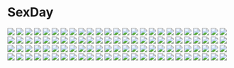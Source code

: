 # SexDay
![](https://konachan.com/jpeg/d58e7e554d22b4ad9aaf448c26e72e55/Konachan.com%20-%20237450%20aurora_hard%20blonde_hair%20blush%20breasts%20brown_eyes%20censored%20fellatio%20glasses%20kanpani_girls%20long_hair%20paper%20penis%20sblack.jpg)
![](https://konachan.com/jpeg/493f88f9d89739e89e73db1268df11a8/Konachan.com%20-%20306400%20alexmaster%20bed%20blonde_hair%20blue_eyes%20blush%20fang%20food%20game_console%20long_hair%20navel%20original%20shorts%20twintails.jpg)
![](https://konachan.com/image/4be428f58a51ee7111bf7077915c5c12/Konachan.com%20-%20123521%20barefoot%20bed%20blue_eyes%20blue_hair%20glasses%20long_hair%20nyantype%20pink_eyes%20pink_hair%20ribbons%20scan%20short_hair%20tabitha%20tagme_%28artist%29%20wink%20zero_no_tsukaima.jpg)
![](https://konachan.com/image/52819ed1ccfb2b2fa06aa18c6138850e/Konachan.com%20-%2081969%20akiyama_mio%20blue%20japanese_clothes%20k-on%21%20katana%20sword%20weapon.jpg)
![](https://konachan.com/image/ea907aea7d5a8a66bea9e28df59fb4f2/Konachan.com%20-%2040953%202girls%20ar_tonelico%20aurica_nestmile%20black_hair%20brown_hair%20misha_arsellec_lune%20nagi_ryou.jpg)
![](https://konachan.com/image/5cb69ffc4263d24eee0b8db4fb02a60e/Konachan.com%20-%20147328%20blue_eyes%20blush%20catgirl%20gray_hair%20green_eyes%20halloween%20hat%20ichiyan%20long_hair%20maid%20short_hair%20tail%20thighhighs%20touhou%20vampire%20wings%20witch%20witch_hat.jpg)
![](https://konachan.com/jpeg/8cdd33899b1531d382c4b41b30b4f56a/Konachan.com%20-%20270300%20annin_doufu%20idolmaster%20idolmaster_cinderella_girls%20idolmaster_cinderella_girls_starlight_stage%20kohinata_miho%20shibuya_rin.jpg)
![](https://konachan.com/image/b93995d62debce04422eb0778f2b7050/Konachan.com%20-%20162505%20blonde_hair%20blue_eyes%20chain%20guitar%20horns%20instrument%20magane_rin%20microphone%20momopanda%20vocaloid.jpg)
![](https://konachan.com/image/f3f027e15b0e15c7ff459234b63826e4/Konachan.com%20-%208343%20animal_ears%20catgirl%20kazakami_shun.jpg)
![](https://konachan.com/image/166ed6da1caa59afe1625d030fb5b1a6/Konachan.com%20-%2013407%20pichu%20pokemon.jpg)
![](https://konachan.com/image/bf5182ece3b997f3b9ee279ec9fea4fb/Konachan.com%20-%20298528%20ass%20bed%20blush%20condom%20cum%20garter_belt%20hat%20panty_pull%20patchouli_knowledge%20purple_eyes%20purple_hair%20pussy%20spread_pussy%20thighhighs%20touhou%20uncensored.jpg)
![](https://konachan.com/jpeg/dd8420a75384c66d9ebf723339dbf22c/Konachan.com%20-%20277743%20aqua_eyes%20assassinwarrior%20eromanga-sensei%20gradient%20gray_hair%20izumi_sagiri%20loli%20long_hair%20orange%20shorts.jpg)
![](https://konachan.com/image/35491ce819318fc95c2d1baaccb42262/Konachan.com%20-%2015320%20angel%20kanon%20misaka_shiori%20wings%20yukirin.jpg)
![](https://konachan.com/image/0ae755969737f9700c08af0b5d003b81/Konachan.com%20-%2096443%202girls%20blush%20breast_grab%20breasts%20brown_eyes%20brown_hair%20censored%20cleavage%20japanese_clothes%20sameda_koban%20twintails.jpg)
![](https://konachan.com/image/b46e4600a8d316233d0a2eebf5123bdc/Konachan.com%20-%205403%202girls%20blue_eyes%20brown_eyes%20brown_hair%20flowers%20pink_hair%20princess_bride%20ribbons.jpg)
![](https://konachan.com/jpeg/9cd0cb2c5af7313254189a6e65bc274f/Konachan.com%20-%20147377%20clouds%20flowers%20gumi%20hatsune_miku%20hoodie%20kagamine_rin%20kyouya_%28mukuro238%29%20megurine_luka%20meiko%20sky%20vocaloid%20voiceroid%20yowane_haku%20yuzuki_yukari.jpg)
![](https://konachan.com/jpeg/53239cd105df1de882a12ef2160ac6d7/Konachan.com%20-%20286437%20animal_ears%20aqua_eyes%20barefoot%20flowers%20food%20foxgirl%20fuuro_%28johnsonwade%29%20gray_hair%20japanese_clothes%20long_hair%20night%20original%20ponytail%20water%20yukata.jpg)
![](https://konachan.com/jpeg/e3c2ebce54182c220c0a6756c136f8ad/Konachan.com%20-%20123625%20aisaka_taiga%20brown_eyes%20brown_hair%20christmas%20long_hair%20mani%20santa_costume%20thighhighs%20toradora%20white.jpg)
![](https://konachan.com/jpeg/3d676746fcfdf478ebdb713912b6a206/Konachan.com%20-%20256459%20ass%20barefoot%20bed%20boots%20breasts%20brown_eyes%20brown_hair%20cleavage%20glasses%20mei_%28overwatch%29%20overwatch%20ponytail%20robot%20short_hair%20shorts%20watermark%20wristwear.jpg)
![](https://konachan.com/image/29820d09c57e1d8105ec5386eac4b7a1/Konachan.com%20-%2067561%20animal_ears%20foxgirl%20multiple_tails%20tail%20touhou%20yakumo_ran.jpg)
![](https://konachan.com/image/2b5f5f7c0eb25ba3fff2b56b9ceb70d5/Konachan.com%20-%20135303%20aqua_hair%20blackball%20dress%20original%20red_eyes%20short_hair.jpg)
![](https://konachan.com/image/218d89aee3c822fb1c87fed7ba7ac7b5/Konachan.com%20-%20261681%20all_male%20animal%20bandaid%20building%20cherry_blossoms%20flowers%20glasses%20grass%20hat%20kneehighs%20male%20original%20paper%20school_uniform%20shorts%20signed%20tree.jpg)
![](https://konachan.com/jpeg/e8d6a5943c80dc2219389f5cad0af0d1/Konachan.com%20-%20260681%20animal_ears%20breasts%20cleavage%20couch%20foxgirl%20suikakitsu_shiro%20sword%20tail%20translation_request%20weapon%20xia_you_qing.jpg)
![](https://konachan.com/image/b2220c42050998823c70cae43a65eef5/Konachan.com%20-%20126837%20black_hair%20hotchkiss%20pool%20school_swimsuit%20sumiyoshi_nana%20swimsuit%20twintails%20wet.jpg)
![](https://konachan.com/image/a57c3e89501a47693f94f291f8a9cd66/Konachan.com%20-%2079413%20animal_ears%20black_hair%20gun%20motorcycle%20original%20weapon%20yellow_eyes.jpg)
![](https://konachan.com/image/5e1320d745764de8313d353bdc5635ec/Konachan.com%20-%20116708%20blue_hair%20cantarella_%28vocaloid%29%20green_hair%20hatsune_miku%20jpeg_artifacts%20kaito%20long_hair%20male%20short_hair%20tagme%20twintails%20vocaloid.jpg)
![](https://konachan.com/image/a501b36ea15b420983165e8e8073d36b/Konachan.com%20-%2033084%20hiiragi_kagami%20hiiragi_tsukasa%20izumi_konata%20lucky_star%20megami%20scan%20swimsuit%20takara_miyuki%20twins%20underwater%20water.jpg)
![](https://konachan.com/jpeg/eeba84ba4079f415a0a78104209f4020/Konachan.com%20-%20195905%20angela_balzac%20blonde_hair%20blue_eyes%20bodysuit%20breasts%20cameltoe%20expelled_from_paradise%20long_hair%20nipples%20reizei%20third-party_edit%20white.jpg)
![](https://konachan.com/image/17088658a1872ec1c023e65b1fb2d642/Konachan.com%20-%2077053%20hatsune_miku%20vocaloid.jpg)
![](https://konachan.com/image/73ca0b01ec57982e60466cb8af8da0de/Konachan.com%20-%20147893%20jpeg_artifacts%20swimsuit.jpg)
![](https://konachan.com/image/4ba28d6dd9b2b4c57246f8d1f5796701/Konachan.com%20-%20138710%20animal_ears%20foxgirl%20koha%20tagme%20touhou%20yakumo_ran.jpg)
![](https://konachan.com/jpeg/f74d260a5009381c914cefda9d85a48f/Konachan.com%20-%20139796%20bikini%20breasts%20cleavage%20hijiri_byakuren%20saburou_%28hgmg%29%20swimsuit%20touhou%20white.jpg)
![](https://konachan.com/image/1a5a443df5f192d172c12f61f7ff5219/Konachan.com%20-%2015729%20calendar%20card_captor_sakura%20cosplay%20crossover%20kinomoto_sakura%20moonknives%20short_hair%20syaoran%20tomoyo_%28tsubasa%29%20tsubasa_reservoir_chronicle.jpg)
![](https://konachan.com/jpeg/ba84ab3a6249f722737844a0fbd5206e/Konachan.com%20-%20297060%20animal_ears%20anthropomorphism%20azur_lane%20bunny_ears%20catgirl%20laffey_%28azur_lane%29%20loli%20long_hair%20mud%20panties%20red_eyes%20twintails%20underwear%20white_hair.jpg)
![](https://konachan.com/jpeg/3d07251f4b2fcf213c7b7792ae55f9e2/Konachan.com%20-%20238691%20fate_grand_order%20fate_%28series%29%20jimmy%20okita_souji_%28fate%29.jpg)
![](https://konachan.com/image/4b1ced17566c8db51a4bfe4490d48495/Konachan.com%20-%2081654%20asbel_lhant%20cheria_barnes%20sophie_%28tales_of_graces%29%20tales_of_graces.jpg)
![](https://konachan.com/image/5558d2c6085f80d3cfeade810d7aa417/Konachan.com%20-%20162081%206u_%28eternal_land%29%20hakurei_reimu%20japanese_clothes%20miko%20ofuda%20touhou.jpg)
![](https://konachan.com/image/1c05baa67a799aaa5998c0d4ee1ae65f/Konachan.com%20-%20175824%20bike_shorts%20brown_hair%20card_captor_sakura%20green_eyes%20jpeg_artifacts%20kinomoto_sakura%20moonknives%20shorts.jpg)
![](https://konachan.com/image/b37aa8ecdf2726b086c9a162eb558ff3/Konachan.com%20-%2012458%20tagme.jpg)
![](https://konachan.com/jpeg/d78b00d90526f57ab892c27068116a39/Konachan.com%20-%20177654%20bow%20brown_eyes%20brown_hair%20game_cg%20giga%20kiss_ato%20panties%20see_through%20short_hair%20spread_legs%20tagme_%28artist%29%20thighhighs%20underwear%20water%20wet.jpg)
![](https://konachan.com/image/9596362d6b2d25a559dc7532fff94c4a/Konachan.com%20-%2037457%20bath%20long_hair%20nude%20purple_eyes%20pussy%20uncensored%20water.jpg)
![](https://konachan.com/image/8b6953a539e891cc1e513619406892b7/Konachan.com%20-%2068110%20blush%20brown_hair%20close%20last_order%20orange_eyes%20short_hair%20to_aru_majutsu_no_index.jpg)
![](https://konachan.com/image/ecd79aee2025a3a166bb47edee468032/Konachan.com%20-%2070233%20blonde_hair%20brown_hair%20clouds%20dress%20hat%20long_hair%20maribel_han%20ribbons%20short_hair%20skirt%20sky%20touhou%20umbrella%20usami_renko.jpg)
![](https://konachan.com/image/814b93444efe7bcb1aec908ef7b41482/Konachan.com%20-%20197614%20bath%20bathtub%20breasts%20male%20nakahashi_mizuki%20nipples%20original%20purple_eyes%20rubber_duck%20short_hair%20water.jpg)
![](https://konachan.com/image/0bd8c23d1d919034a5ac6d92d998d758/Konachan.com%20-%2072769%20brown_eyes%20brown_hair%20elbow_gloves%20final_fantasy%20final_fantasy_vii%20gloves%20long_hair%20panties%20siraha%20skirt%20tifa_lockhart%20underwear%20white.jpg)
![](https://konachan.com/image/a140c595bc09c80df0453a1fa2140185/Konachan.com%20-%20258220%20aonegi%20blue_eyes%20blush%20breasts%20cleavage%20fang%20kaguya_luna%20the_moon_studio%20thighhighs%20twintails%20white_hair%20wink%20wristwear%20zettai_ryouiki.jpg)
![](https://konachan.com/image/c21c9932fe1ef0bdfc7dff1443236684/Konachan.com%20-%20183443%202girls%20ass%20doku_hebi%20futami_ami%20futami_mami%20gun%20idolmaster%20short_hair%20shorts%20thighhighs%20twins%20weapon.jpg)
![](https://konachan.com/image/a7a328cb23475186e31263b73a9c4143/Konachan.com%20-%20121421%20all_male%20boots%20fate_stay_night%20fate_zero%20fate_%28series%29%20linda_b%20male%20parody%20rain%20school_uniform%20totoro%20trap%20umbrella%20water%20waver_velvet.jpg)
![](https://konachan.com/jpeg/a082b1178d6deeff1dcbee0e02e608fe/Konachan.com%20-%2040654%20touhou%20yakumo_yukari.jpg)
![](https://konachan.com/image/6d542be66261e0c4bddc649d26c448cd/Konachan.com%20-%2084772%20bed%20black_hair%20blue_eyes%20green_hair%20n%20oshawott%20pesu_%28penpen%29%20pokemon%20socks%20touko_%28pokemon%29.jpg)
![](https://konachan.com/jpeg/73cbd2a5e6f527e1447af65c33266e49/Konachan.com%20-%20209129%20blonde_hair%20dress%20instrument%20long_hair%20miyazono_kaori%20rain%20shigatsu_wa_kimi_no_uso%20signed%20violin%20water%20wet%20x_%28comira%29.jpg)
![](https://konachan.com/jpeg/c5e74f9626bf812246d110b90a971b25/Konachan.com%20-%20154129%20animal%20blood%20blue_eyes%20original%20watermark.jpg)
![](https://konachan.com/image/0b421452e7541b4bafec3350d79361d9/Konachan.com%20-%2092748%20blue_eyes%20blue_hair%20boots%20bow%20cape%20dress%20gloves%20group%20hat%20headband%20kneehighs%20kyuubee%20long_hair%20pantyhose%20pink_eyes%20pink_hair%20ribbons%20twintails.jpg)
![](https://konachan.com/image/493f71674673c49c3420bd880e22275c/Konachan.com%20-%2096445%20tagme.jpg)
![](https://konachan.com/jpeg/2bf52007d1197a93ff06052e4a91422c/Konachan.com%20-%20287448%202girls%20blood%20boots%20breasts%20cape%20catgirl%20cleavage%20gloves%20green_eyes%20gun%20knife%20long_hair%20original%20pantyhose%20short_hair%20skirt%20tail%20tie%20weapon%20white_hair.jpg)
![](https://konachan.com/jpeg/8cc9f6b3497e143d30f19b6a931f94c0/Konachan.com%20-%20141918%20chibi%20food%20hat%20pink%20pink_hair%20saigyouji_yuyuko%20touhou%20yamabuki_%28yusuraume%29.jpg)
![](https://konachan.com/image/4a7e282b0e5e7f26a11f954679626320/Konachan.com%20-%2061244%20fate_%28series%29%20fate_stay_night%20fate_unlimited_codes%20oneko%20realistic%20saber_lily.jpg)
![](https://konachan.com/image/56e05f0676b548f6e6debde27ac56fdf/Konachan.com%20-%2062745%20blood%20close%20elfen_lied%20lucy_%28elfen_lied%29%20signed%20vector%20watermark.jpg)
![](https://konachan.com/jpeg/33d385f669e3f74e7e3e1426c8575b5b/Konachan.com%20-%20229300%20horikawa_raiko%20touhou.jpg)
![](https://konachan.com/image/a632dffee970dde91beda5643df381bf/Konachan.com%20-%2097496%20group%20hatsune_miku%20kagamine_len%20kagamine_rin%20kaito%20male%20megurine_luka%20meiko%20retsuna%20vocaloid.jpg)
![](https://konachan.com/image/c2c6670795a7b2138a6b310f95c84734/Konachan.com%20-%2024041%20ghost_in_the_shell%20kusanagi_motoko.jpg)
![](https://konachan.com/jpeg/2327451830673f3ad49f2981e6012407/Konachan.com%20-%20276264%20animal_ears%20blonde_hair%20choker%20foxgirl%20glasses%20green_eyes%20hoodie%20long_hair%20original%20phone%20pokemon%20shorts%20socks%20tail%20utm%20waifu2x%20watermark.jpg)
![](https://konachan.com/image/4a1ccb53f6455725aa4b6824c70c7bf3/Konachan.com%20-%2032316%20ciel%20shingetsutan_tsukihime.jpg)
![](https://konachan.com/image/1764520903dd66f588a5d1dd61a83144/Konachan.com%20-%2093980%20animal_ears%20blush%20bunny_ears%20bunnygirl%20dress%20drink%20goth-loli%20long_hair%20maid%20original%20pink_eyes%20pink_hair%20purple_hair%20red_eyes%20twintails%20waitress.jpg)
![](https://konachan.com/image/59c2c576442f1e9fbf1e80436d26d429/Konachan.com%20-%20161001%20blue_hair%20clouds%20dress%20grass%20haraguroi_you%20hat%20hinanawi_tenshi%20long_hair%20red_eyes%20scenic%20sky%20touhou.jpg)
![](https://konachan.com/image/28f4c4ee0fbddd935ebcc33fa516d369/Konachan.com%20-%2028034%20headphones%20monochrome%20original%20tagme%20tie.jpg)
![](https://konachan.com/jpeg/8a0c4b71c615ab3edf321bbf80180f41/Konachan.com%20-%2082708%20akiyama_mio%20hariko%20hirasawa_yui%20k-on%21%20kotobuki_tsumugi%20monochrome%20nakano_azusa%20tainaka_ritsu%20white.jpg)
![](https://konachan.com/image/716a14b79c977d75589e9bac6e719949/Konachan.com%20-%2072110%20akatsuki_no_kemono%20animal_ears%20catgirl%20green%20japanese_clothes%20kanzaki_miku%20kuroinu%20lolita_fashion.jpg)
![](https://konachan.com/jpeg/834763957b97731fbd7f04cc96af67d1/Konachan.com%20-%20217639%20animal%20barefoot%20beach%20bikini%20blonde_hair%20blue_eyes%20blush%20breasts%20cleavage%20clouds%20cube%20dog%20kantoku%20long_hair%20scan%20swimsuit%20umbrella%20water.jpg)
![](https://konachan.com/image/bd37baf3cceb2a90506f1cc43faec740/Konachan.com%20-%206950%20haibane_renmei.jpg)
![](https://konachan.com/image/a6fd1873969ce498b999f3b3f5c940f1/Konachan.com%20-%2063103%20akira%20black_hair%20brown_eyes%20hakurei_reimu%20korofugi%20motorcycle%20parody%20ribbons%20short_hair%20skirt%20touhou%20white.jpg)
![](https://konachan.com/jpeg/38aecb2afd3b42634f265d5d50d298d0/Konachan.com%20-%20231904%202girls%20bell%20blush%20bra%20breasts%20brown_eyes%20cat_smile%20catgirl%20cropped%20long_hair%20neko_works%20nekopara%20nipples%20sayori%20scan%20tail%20twintails%20underwear.jpg)
![](https://konachan.com/jpeg/04e3ae38ca0a1e6bb0ca9c29bbff1280/Konachan.com%20-%20148781%20animal%20bird%20eiyuu_densetsu%20elie_macdowell%20gun%20saberiii%20sky%20tio_plato%20weapon%20zero_no_kiseki.jpg)
![](https://konachan.com/image/0164bb004694b7e61e89b5a567ac683f/Konachan.com%20-%2030454%20polychromatic%20red%20sayonara_zetsubou_sensei%20silhouette.jpg)
![](https://konachan.com/jpeg/dae5b1a253babd06865bea0c58452b9b/Konachan.com%20-%20212304%20blush%20censored%20gray_hair%20hewsack%20nishikinomiya_anna%20nude%20pussy_juice%20shimoneta_to_iu_gainen_ga_sonzai_shinai_taikutsu_na_sekai%20short_hair.jpg)
![](https://konachan.com/jpeg/026e52fbcdd69c7ef68e598516266892/Konachan.com%20-%20139550%20game_cg%20hatsukoi_1_1%20katagiri_yuuma%20makabe_midori%20male.jpg)
![](https://konachan.com/jpeg/c2fc5e45b048851402a69b60d94765ca/Konachan.com%20-%20147255%20animal_ears%20close%20flat_chest%20foxgirl%20game_cg%20hanairo_heptagram%20japanese_clothes%20loli%20lump_of_sugar%20miyuri%20nipple_slip%20no_bra%20purple_eyes%20tail.jpg)
![](https://konachan.com/image/e2c642e0b4c3482caab41c366449e79f/Konachan.com%20-%20159504%20black_hair%20katana%20kikivi%20original%20red_eyes%20sword%20thighhighs%20weapon.jpg)
![](https://konachan.com/jpeg/27c53d5c87ba40f0bdcf77b47bf8aca0/Konachan.com%20-%20275226%20animal_ears%20apron%20black_hair%20blush%20bow%20collar%20doggirl%20drink%20fang%20food%20headdress%20loli%20maid%20original%20red_eyes%20short_hair%20socks%20tail%20wristwear.jpg)
![](https://konachan.com/image/6f3af1fb3e2ea71768b8f7ac66eceef8/Konachan.com%20-%20179770%20blush%20bow_%28weapon%29%20breasts%20brown_hair%20cape%20elbow_gloves%20gloves%20headband%20navel%20oshiki_hitoshi%20purple_eyes%20short_hair%20skirt%20twintails%20weapon.jpg)
![](https://konachan.com/image/390aa1d2edc1e27efad0eea441c907bd/Konachan.com%20-%2023472%20amano_kozue%20aria%20mizunashi_akari%20sky.jpg)
![](https://konachan.com/image/be66e8b80f451dfe01a129385fdad55d/Konachan.com%20-%2032638%20ashinano_hitoshi%20yokohama_kaidashi_kikou.jpg)
![](https://konachan.com/jpeg/fdc5e3eeda5a211a157ff15dbd740fee/Konachan.com%20-%208697%20kogami_akira%20lucky_star%20microphone%20pink_hair%20white%20yellow_eyes.jpg)
![](https://konachan.com/image/5ae3debfad0bd9ade44fdc33b939e3dc/Konachan.com%20-%20102301%20blonde_hair%20erect_nipples%20louise_halevy%20mobile_suit_gundam%20mobile_suit_gundam_00%20swimsuit%20tadano_akira.jpg)
![](https://konachan.com/image/c720890fcb82f121658f35b6899c8c08/Konachan.com%20-%2064234%20blue_eyes%20boots%20headphones%20long_hair%20megurine_luka%20pink_hair%20thighhighs%20vocaloid.jpg)
![](https://konachan.com/image/1d09560416fb9c0bb1474383c7361b9d/Konachan.com%20-%2085663%20animal_ears%20blonde_hair%20blue%20breasts%20cleavage%20foxgirl%20long_hair%20multiple_tails%20tagme_%28artist%29%20tagme_%28character%29%20tail%20watermark%20yellow_eyes.jpg)
![](https://konachan.com/jpeg/da4e6323160dd246b2f05a69e1c7c4fa/Konachan.com%20-%20136287%20clouds%20nazo_no_kanojo_x%20nopan%20school_uniform%20siraha%20skirt%20skirt_lift%20sky%20third-party_edit%20upskirt%20urabe_mikoto.jpg)
![](https://konachan.com/image/2a21e57c242de52ea0bc54152df49115/Konachan.com%20-%20216163%20nobody%20original%20rugia.dian%20scenic%20sunset%20tree%20winter.jpg)
![](https://konachan.com/image/ad787c6685594cb75a66ca14fbc6f124/Konachan.com%20-%20256806%20aqua_eyes%20bow%20breasts%20cleavage%20dress%20gloves%20gray_hair%20honkai_impact%20kiana_kaslana%20long_hair%20ribbons%20thighhighs%20ttnap%20twintails.jpg)
![](https://konachan.com/image/6176c9e78eb2ccacd32dc1ea994de329/Konachan.com%20-%20160499%20anthropomorphism%20aqua_eyes%20bloomers%20charizard%20gym_uniform%20homura_subaru%20orange_hair%20pokemon%20spread_legs%20white%20wings.jpg)
![](https://konachan.com/jpeg/d51285abfe2e0bf716de5a9fedc9a291/Konachan.com%20-%20199978%20ass%20black_hair%20blue_eyes%20bow%20breasts%20dress%20gloves%20hestia_%28danmachi%29%20raizo35%20ribbons%20sideboob%20skirt%20twintails%20upskirt%20white.jpg)
![](https://konachan.com/jpeg/1561a2e4d8c34bfd71d76a194cdc1706/Konachan.com%20-%20146181%20black_hair%20front_wing%20game_cg%20masturbation%20nanaca_mai%20panties%20pantyhose%20pure_girl%20purple_eyes%20school_uniform%20tie%20torn_clothes%20underwear.jpg)
![](https://konachan.com/image/f19afd240f726d64d110582b372c9842/Konachan.com%20-%2048949%20long_hair%20suzumiya_haruhi%20suzumiya_haruhi_no_yuutsu.jpg)
![](https://konachan.com/jpeg/e6a6f42d312debcfcd7652d69f6672e0/Konachan.com%20-%20131737%20akatsuki-works%20blonde_hair%20game_cg%20glasses%20green_eyes%20saeki_hokuto%20%26_sora_no_mukou_de_sakimasu_you_ni%20tsukasa_mahori.jpg)
![](https://konachan.com/image/22c7bf0848200c2e9cbb418668eeddfe/Konachan.com%20-%20267480%20animal%20barefoot%20blue_eyes%20blush%20bow%20breasts%20cleavage%20fang%20group%20hug%20ixveria%20loli%20navel%20nude%20onsen%20ponytail%20red_eyes%20scan%20towel%20turtle%20water%20wet%20wink.jpg)
![](https://konachan.com/image/cfabdd9f8fede74f85cddf6ea90b9129/Konachan.com%20-%20104671%20akemi_homura%20black_hair%20c_%28control%29%20crossover%20elrowa%20long_hair%20mahou_shoujo_madoka_magica%20pantyhose%20parody%20purple_eyes%20ribbons%20school_uniform.jpg)
![](https://konachan.com/jpeg/fabb885b663528baf1d1fa9a82975ffd/Konachan.com%20-%20263896%20aliasing%20azur_lane%20braids%20breasts%20chain%20cleavage%20collar%20dress%20elbow_gloves%20food%20fruit%20gloves%20long_hair%20maid%20purple_eyes%20signed%20strawberry%20white_hair.jpg)
![](https://konachan.com/image/82a1ef6b2aabfca0a67b5a236f90c4e4/Konachan.com%20-%20297408%20headphones%20original%20rolua%20school_uniform%20signed%20tears.jpg)
![](https://konachan.com/image/c9e79f29207158e129f022d973f09395/Konachan.com%20-%20105209%20food%20okiru%20waitress.jpg)
![](https://konachan.com/image/5df44547eaaec67a9406c200604fdc8d/Konachan.com%20-%20136999%20animal%20aqua_eyes%20bird%20blonde_hair%20flowers%20gloves%20hat%20kai28%20long_hair%20original%20pink_hair%20pixiv_fantasia%20purple_eyes%20white_hair.jpg)

